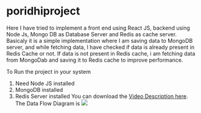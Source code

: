 # poridhiproject
Here I have tried to implement  a front end using React JS,  backend using Node Js, Mongo DB as Database Server and Redis as cache server.
Basicaly it is a simple implementation where I am saving data to MongoDB server, and while fetching data, I have checked if data is already present in Redis Cache or not. If data is not present in Redis cache, i am fetching data from MongoDab and saving it to Redis cache to improve performance.

To Run  the project in your system

1) Need Node JS installed
2) MongoDB installed
3) Redis Server installed
You can download the <a href="https://drive.proton.me/urls/DABDPJVG6G#OJ1sA3MuMlTn">Video Description here</a>.
The Data Flow Diagram is <img src="https://allaboutbasic.files.wordpress.com/2023/06/poridhi-project-dfd.jpg"/>

